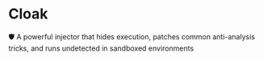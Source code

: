 # Cloak
🛡️ A powerful injector that hides execution, patches common anti-analysis tricks, and runs undetected in sandboxed environments
